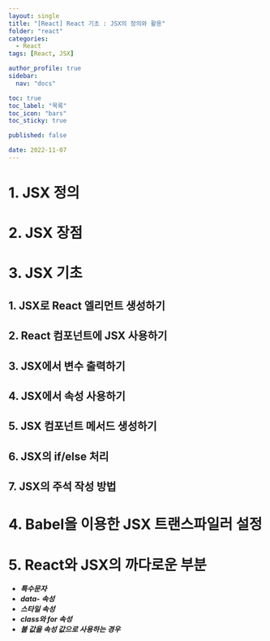 ```yaml
---
layout: single
title: "[React] React 기초 : JSX의 정의와 활용"
folder: "react"
categories:
  - React
tags: [React, JSX]

author_profile: true
sidebar:
  nav: "docs"

toc: true
toc_label: "목록"
toc_icon: "bars"
toc_sticky: true

published: false

date: 2022-11-07
---
```


# 1. JSX 정의

# 2. JSX 장점

# 3. JSX 기초

## 1. JSX로 React 엘리먼트 생성하기

## 2. React 컴포넌트에 JSX 사용하기

## 3. JSX에서 변수 출력하기

## 4. JSX에서 속성 사용하기

## 5. JSX 컴포넌트 메서드 생성하기

## 6. JSX의 if/else 처리

## 7. JSX의 주석 작성 방법

# 4. Babel을 이용한 JSX 트랜스파일러 설정

# 5. React와 JSX의 까다로운 부분

- **_특수문자_**
- **_data- 속성_**
- **_스타일 속성_**
- **_class와 for 속성_**
- **_불 값을 속성 값으로 사용하는 경우_**

